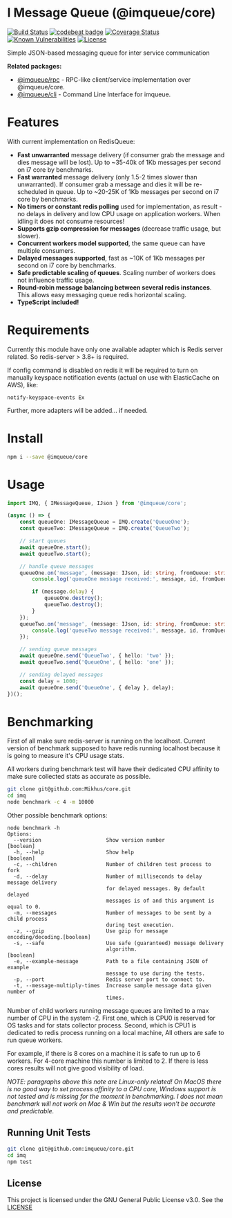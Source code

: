 # I Message Queue (@imqueue/core)

[![Build Status](https://travis-ci.org/imqueue/core.svg?branch=master)](https://travis-ci.org/imqueue/core) 
[![codebeat badge](https://codebeat.co/badges/b7685cb5-b290-47de-80e1-bde3e0582355)](https://codebeat.co/projects/github-com-imqueue-core-master)
[![Coverage Status](https://coveralls.io/repos/github/imqueue/core/badge.svg?branch=master)](https://coveralls.io/github/imqueue/core?branch=master) 
[![Known Vulnerabilities](https://snyk.io/test/github/imqueue/core/badge.svg?targetFile=package.json)](https://snyk.io/test/github/imqueue/core?targetFile=package.json)
[![License](https://img.shields.io/badge/license-ISC-blue.svg)](https://rawgit.com/imqueue/core/master/LICENSE)

Simple JSON-based messaging queue for inter service communication

**Related packages:**

 - [@imqueue/rpc](https://github.com/imqueue/rpc) - RPC-like client/service
   implementation over @imqueue/core.
 - [@imqueue/cli](https://github.com/imqueue/cli) - Command Line Interface
   for imqueue.

# Features

With current implementation on RedisQueue:

 - **Fast unwarranted** message delivery (if consumer grab the message and dies 
   message will be lost). Up to ~35-40k of 1Kb messages per second on i7 core by
   benchmarks.
 - **Fast warranted** message delivery (only 1.5-2 times slower than 
   unwarranted). If consumer grab a message and dies it will be re-scheduled
   in queue. Up to ~20-25K of 1Kb messages per second on i7 core by benchmarks.
 - **No timers or constant redis polling** used for implementation, as result -
   no delays in delivery and low CPU usage on application workers. When idling
   it does not consume resources!
 - **Supports gzip compression for messages** (decrease traffic usage, but 
   slower).
 - **Concurrent workers model supported**, the same queue can have multiple
   consumers.
 - **Delayed messages supported**, fast as ~10K of 1Kb messages per second on i7 
   core by benchmarks.
 - **Safe predictable scaling of queues**. Scaling number of workers does not 
   influence traffic usage.
 - **Round-robin message balancing between several redis instances**. This
   allows easy messaging queue redis horizontal scaling.
 - **TypeScript included!**

# Requirements

Currently this module have only one available adapter which is Redis server
related. So redis-server > 3.8+ is required.

If config command is disabled on redis it will be required to turn on manually
keyspace notification events (actual on use with ElasticCache on AWS), like:

~~~
notify-keyspace-events Ex
~~~

Further, more adapters will be added... if needed.

# Install

~~~bash
npm i --save @imqueue/core
~~~

# Usage

~~~typescript
import IMQ, { IMessageQueue, IJson } from '@imqueue/core';

(async () => {
    const queueOne: IMessageQueue = IMQ.create('QueueOne');
    const queueTwo: IMessageQueue = IMQ.create('QueueTwo');

    // start queues
    await queueOne.start();
    await queueTwo.start();

    // handle queue messages
    queueOne.on('message', (message: IJson, id: string, fromQueue: string) => {
        console.log('queueOne message received:', message, id, fromQueue);

        if (message.delay) {
            queueOne.destroy();
            queueTwo.destroy();
        }
    });
    queueTwo.on('message', (message: IJson, id: string, fromQueue: string) => {
        console.log('queueTwo message received:', message, id, fromQueue);
    });

    // sending queue messages
    await queueOne.send('QueueTwo', { hello: 'two' });
    await queueTwo.send('QueueOne', { hello: 'one' });

    // sending delayed messages
    const delay = 1000;
    await queueOne.send('QueueOne', { delay }, delay);
})();
~~~

# Benchmarking

First of all make sure redis-server is running on the localhost. Current
version of benchmark supposed to have redis running localhost because
it is going to measure it's CPU usage stats.

All workers during benchmark test will have their dedicated CPU affinity
to make sure collected stats as accurate as possible.

~~~bash
git clone git@github.com:Mikhus/core.git
cd imq
node benchmark -c 4 -m 10000
~~~

Other possible benchmark options:

~~~
node benchmark -h                                   
Options:
  --version                     Show version number                    [boolean]
  -h, --help                    Show help                              [boolean]
  -c, --children                Number of children test process to fork
  -d, --delay                   Number of milliseconds to delay message delivery
                                for delayed messages. By default delayed
                                messages is of and this argument is equal to 0.
  -m, --messages                Number of messages to be sent by a child process
                                during test execution.
  -z, --gzip                    Use gzip for message encoding/decoding.[boolean]
  -s, --safe                    Use safe (guaranteed) message delivery
                                algorithm.                             [boolean]
  -e, --example-message         Path to a file containing JSON of example
                                message to use during the tests.
  -p, --port                    Redis server port to connect to.
  -t, --message-multiply-times  Increase sample message data given number of
                                times.
~~~

Number of child workers running message queues are limited to a max number
of CPU in the system -2. First one, which is CPU0 is reserved for OS tasks and
for stats collector process. Second, which is CPU1 is dedicated to redis
process running on a local machine, All others are safe to run queue workers.

For example, if there is 8 cores on a machine it is safe to run up to 6 workers.
For 4-core machine this number is limited to 2.
If there is less cores results will not give good visibility of load.

*NOTE: paragraphs above this note are Linux-only related! On MacOS 
there is no good way to set process affinity to a CPU core, Windows support is
not tested and is missing for the moment in benchmarking. I does not mean
benchmark will not work on Mac & Win but the results won't be accurate and
predictable.*

## Running Unit Tests

~~~bash
git clone git@github.com:imqueue/core.git
cd imq
npm test
~~~

## License

This project is licensed under the GNU General Public License v3.0.
See the [LICENSE](https://www.gnu.org/licenses/gpl-3.0.txt)

